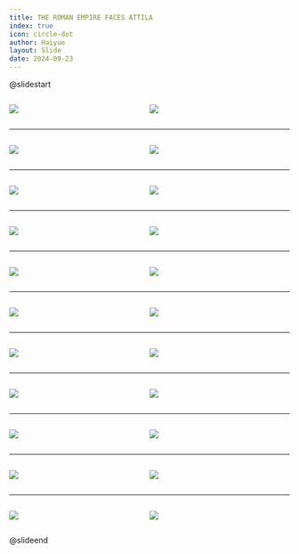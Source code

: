 ```yaml
---
title: THE ROMAN EMPIRE FACES ATTILA
index: true
icon: circle-dot
author: Haiyue
layout: Slide
date: 2024-09-23
---
```

 
@slidestart

<div style="display:flex">
<div style="flex:1">

![](https://raw.githubusercontent.com/yclord/reading/refs/heads/master/english/Level-V/THE%20ROMAN%20EMPIRE%20FACES%20ATTILA/001.webp)
</div>
<div style="flex:1">

![](https://raw.githubusercontent.com/yclord/reading/refs/heads/master/english/Level-V/THE%20ROMAN%20EMPIRE%20FACES%20ATTILA/002.webp)
</div>
</div>

---

<div style="display:flex">
<div style="flex:1">

![](https://raw.githubusercontent.com/yclord/reading/refs/heads/master/english/Level-V/THE%20ROMAN%20EMPIRE%20FACES%20ATTILA/003.webp)
</div>
<div style="flex:1">

![](https://raw.githubusercontent.com/yclord/reading/refs/heads/master/english/Level-V/THE%20ROMAN%20EMPIRE%20FACES%20ATTILA/004.webp)
</div>
</div>

---

<div style="display:flex">
<div style="flex:1">

![](https://raw.githubusercontent.com/yclord/reading/refs/heads/master/english/Level-V/THE%20ROMAN%20EMPIRE%20FACES%20ATTILA/005.webp)
</div>
<div style="flex:1">

![](https://raw.githubusercontent.com/yclord/reading/refs/heads/master/english/Level-V/THE%20ROMAN%20EMPIRE%20FACES%20ATTILA/006.webp)
</div>
</div>

---

<div style="display:flex">
<div style="flex:1">

![](https://raw.githubusercontent.com/yclord/reading/refs/heads/master/english/Level-V/THE%20ROMAN%20EMPIRE%20FACES%20ATTILA/007.webp)
</div>
<div style="flex:1">

![](https://raw.githubusercontent.com/yclord/reading/refs/heads/master/english/Level-V/THE%20ROMAN%20EMPIRE%20FACES%20ATTILA/008.webp)
</div>
</div>

---

<div style="display:flex">
<div style="flex:1">

![](https://raw.githubusercontent.com/yclord/reading/refs/heads/master/english/Level-V/THE%20ROMAN%20EMPIRE%20FACES%20ATTILA/009.webp)
</div>
<div style="flex:1">

![](https://raw.githubusercontent.com/yclord/reading/refs/heads/master/english/Level-V/THE%20ROMAN%20EMPIRE%20FACES%20ATTILA/010.webp)
</div>
</div>

---

<div style="display:flex">
<div style="flex:1">

![](https://raw.githubusercontent.com/yclord/reading/refs/heads/master/english/Level-V/THE%20ROMAN%20EMPIRE%20FACES%20ATTILA/011.webp)
</div>
<div style="flex:1">

![](https://raw.githubusercontent.com/yclord/reading/refs/heads/master/english/Level-V/THE%20ROMAN%20EMPIRE%20FACES%20ATTILA/012.webp)
</div>
</div>

---

<div style="display:flex">
<div style="flex:1">

![](https://raw.githubusercontent.com/yclord/reading/refs/heads/master/english/Level-V/THE%20ROMAN%20EMPIRE%20FACES%20ATTILA/013.webp)
</div>
<div style="flex:1">

![](https://raw.githubusercontent.com/yclord/reading/refs/heads/master/english/Level-V/THE%20ROMAN%20EMPIRE%20FACES%20ATTILA/014.webp)
</div>
</div>

---

<div style="display:flex">
<div style="flex:1">

![](https://raw.githubusercontent.com/yclord/reading/refs/heads/master/english/Level-V/THE%20ROMAN%20EMPIRE%20FACES%20ATTILA/015.webp)
</div>
<div style="flex:1">

![](https://raw.githubusercontent.com/yclord/reading/refs/heads/master/english/Level-V/THE%20ROMAN%20EMPIRE%20FACES%20ATTILA/016.webp)
</div>
</div>

---

<div style="display:flex">
<div style="flex:1">

![](https://raw.githubusercontent.com/yclord/reading/refs/heads/master/english/Level-V/THE%20ROMAN%20EMPIRE%20FACES%20ATTILA/017.webp)
</div>
<div style="flex:1">

![](https://raw.githubusercontent.com/yclord/reading/refs/heads/master/english/Level-V/THE%20ROMAN%20EMPIRE%20FACES%20ATTILA/018.webp)
</div>
</div>

---

<div style="display:flex">
<div style="flex:1">

![](https://raw.githubusercontent.com/yclord/reading/refs/heads/master/english/Level-V/THE%20ROMAN%20EMPIRE%20FACES%20ATTILA/019.webp)
</div>
<div style="flex:1">

![](https://raw.githubusercontent.com/yclord/reading/refs/heads/master/english/Level-V/THE%20ROMAN%20EMPIRE%20FACES%20ATTILA/020.webp)
</div>
</div>

---

<div style="display:flex">
<div style="flex:1">

![](https://raw.githubusercontent.com/yclord/reading/refs/heads/master/english/Level-V/THE%20ROMAN%20EMPIRE%20FACES%20ATTILA/021.webp)
</div>
<div style="flex:1">

![](https://raw.githubusercontent.com/yclord/reading/refs/heads/master/english/Level-V/THE%20ROMAN%20EMPIRE%20FACES%20ATTILA/022.webp)
</div>
</div>

@slideend
